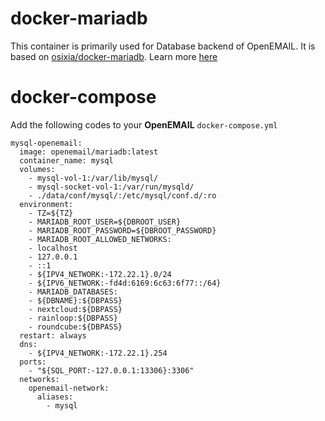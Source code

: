 # docker-mariadb

This container is primarily used for Database backend of OpenEMAIL. It is based on [osixia/docker-mariadb](https://github.com/osixia/docker-mariadb). Learn more [here](https://github.com/osixia/docker-mariadb/blob/stable/README.md)

# docker-compose 

Add the following codes to your **OpenEMAIL** `docker-compose.yml`
```
mysql-openemail:
  image: openemail/mariadb:latest
  container_name: mysql
  volumes:
    - mysql-vol-1:/var/lib/mysql/
    - mysql-socket-vol-1:/var/run/mysqld/
    - ./data/conf/mysql/:/etc/mysql/conf.d/:ro
  environment:
    - TZ=${TZ}
    - MARIADB_ROOT_USER=${DBROOT_USER}
    - MARIADB_ROOT_PASSWORD=${DBROOT_PASSWORD}
    - MARIADB_ROOT_ALLOWED_NETWORKS: 
    - localhost
    - 127.0.0.1
    - ::1
    - ${IPV4_NETWORK:-172.22.1}.0/24
    - ${IPV6_NETWORK:-fd4d:6169:6c63:6f77::/64}
    - MARIADB_DATABASES:
    - ${DBNAME}:${DBPASS}
    - nextcloud:${DBPASS}
    - rainloop:${DBPASS}
    - roundcube:${DBPASS}
  restart: always
  dns:
    - ${IPV4_NETWORK:-172.22.1}.254
  ports:
    - "${SQL_PORT:-127.0.0.1:13306}:3306"
  networks:
    openemail-network:
      aliases:
        - mysql
